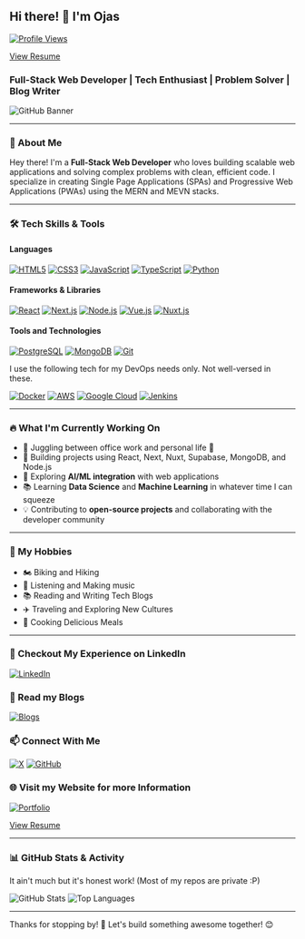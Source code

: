 ## Hi there! 👋 I'm Ojas
[![Profile Views](https://komarev.com/ghpvc/?username=ojaswiat&color=blueviolet)](#)

[View Resume](https://drive.google.com/drive/folders/18Bv7uAVokjpqbO3osydc53LChxN0G2qI?usp=drive_link)


### Full-Stack Web Developer | Tech Enthusiast | Problem Solver | Blog Writer

![GitHub Banner](https://ik.imagekit.io/ojaswiat/ojaswiat-com/images/meta/github-banner.png)

---

### 🚀 About Me
Hey there! I'm a **Full-Stack Web Developer** who loves building scalable web applications and solving complex problems with clean, efficient code. I specialize in creating Single Page Applications (SPAs) and Progressive Web Applications (PWAs) using the MERN and MEVN stacks.

---

### 🛠️ Tech Skills & Tools

#### Languages
[![HTML5](https://img.shields.io/badge/HTML5-E34F26?style=flat-square&logo=html5&logoColor=white)](#)
[![CSS3](https://img.shields.io/badge/CSS3-1572B6?style=flat-square&logo=css3&logoColor=white)](#)
[![JavaScript](https://img.shields.io/badge/JavaScript-F7DF1E?style=flat-square&logo=javascript&logoColor=black)](#)
[![TypeScript](https://img.shields.io/badge/TypeScript-1572B6?style=flat-square&logo=typescript&logoColor=white)](#)
[![Python](https://img.shields.io/badge/Python-1572B6?style=flat-square&logo=python&logoColor=yellow)](#)

#### Frameworks & Libraries
[![React](https://img.shields.io/badge/React-61DAFB?style=flat-square&logo=react&logoColor=black)](#)
[![Next.js](https://img.shields.io/badge/Next.js-000000?style=flat-square&logo=next.js&logoColor=white)](#)
[![Node.js](https://img.shields.io/badge/Node.js-339933?style=flat-square&logo=node.js&logoColor=white)](#)
[![Vue.js](https://img.shields.io/badge/Vue.js-339933?style=flat-square&logo=vue.js&logoColor=white)](#)
[![Nuxt.js](https://img.shields.io/badge/Nuxt.js-339933?style=flat-square&logo=nuxt&logoColor=white)](#)


#### Tools and Technologies
[![PostgreSQL](https://img.shields.io/badge/PostgreSQL-2496ED?style=flat-square&logo=postgresql&logoColor=black)](#)
[![MongoDB](https://img.shields.io/badge/MongoDB-47A248?style=flat-square&logo=mongodb&logoColor=white)](#)
[![Git](https://img.shields.io/badge/Git-F05032?style=flat-square&logo=git&logoColor=white)](#)

<p>I use the following tech for my DevOps needs only. Not well-versed in these.</p>

[![Docker](https://img.shields.io/badge/Docker-2496ED?style=flat-square&logo=docker&logoColor=white)](#)
[![AWS](https://img.shields.io/badge/AWS-000000?style=flat-square&logo=amazon&logoColor=orange)](#)
[![Google Cloud](https://img.shields.io/badge/Google%20Cloud-4285F4?style=flat-square&logo=google-cloud&logoColor=white)](#)
[![Jenkins](https://img.shields.io/badge/Jenkins-F05032?style=flat-square&logo=jenkins&logoColor=white)](#)


---

### 🔥 What I'm Currently Working On
- 💼 Juggling between office work and personal life 👾
- 🚀 Building projects using React, Next, Nuxt, Supabase, MongoDB, and Node.js
- 🌱 Exploring **AI/ML integration** with web applications
- 📚 Learning **Data Science** and **Machine Learning** in whatever time I can squeeze
- 💡 Contributing to **open-source projects** and collaborating with the developer community

---

### 🎨 My Hobbies
- 🏍️ Biking and Hiking
- 🎵 Listening and Making music
- 📚 Reading and Writing Tech Blogs
- ✈️ Traveling and Exploring New Cultures
- 🥘 Cooking Delicious Meals

---

### 💼 Checkout My Experience on LinkedIn
[![LinkedIn](https://img.shields.io/badge/LinkedIn-%230077B5.svg?style=flat-square&logo=linkedin&logoColor=white)](https://www.linkedin.com/in/ojaswiat)

### 📖 Read my Blogs
[![Blogs](https://img.shields.io/badge/Dev.to-%230077B5.svg?style=flat-square&logo=devto&logoColor=white)](https://dev.to/ojaswiat)

### 📫 Connect With Me

[![X](https://img.shields.io/badge/Twitter-000000.svg?style=flat-square&logo=x&logoColor=white)](https://twitter.com/ojaswiat)
[![GitHub](https://img.shields.io/badge/GitHub-000000.svg?style=flat-square&logo=github&logoColor=white)](https://github.com/ojaswiat)

### 🌐 Visit my Website for more Information

[![Portfolio](https://img.shields.io/badge/Portfolio-%23000000.svg?style=flat-square&logo=firefox&logoColor=white)](https://ojaswiat.com)


[View Resume](https://drive.google.com/drive/folders/18Bv7uAVokjpqbO3osydc53LChxN0G2qI?usp=drive_link)

---

### 📊 GitHub Stats & Activity
It ain't much but it's honest work! (Most of my repos are private :P)

![GitHub Stats](https://github-readme-stats.vercel.app/api?username=ojaswiat&show_icons=true&theme=radical)
![Top Languages](https://github-readme-stats.vercel.app/api/top-langs/?username=ojaswiat&layout=compact&theme=radical)
<!-- ![GitHub Streak](https://github-readme-streak-stats.herokuapp.com/?user=ojaswiat&theme=radical) -->

---

Thanks for stopping by! 🚀 Let's build something awesome together! 😊
